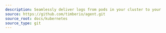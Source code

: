 ```yaml
---
description: Seamlessly deliver logs from pods in your cluster to your Timber account.
source: https://github.com/timberio/agent.git
source_root: docs/kubernetes
source_type: git
---
```

